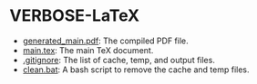 # VERBOSE-LaTeX

- [generated_main.pdf](generated_main.pdf): The compiled PDF file.
- [main.tex](main.tex): The main TeX document.
- [.gitignore](.gitignore): The list of cache, temp, and output files.
- [clean.bat](clean.bat): A bash script to remove the cache and temp files.
